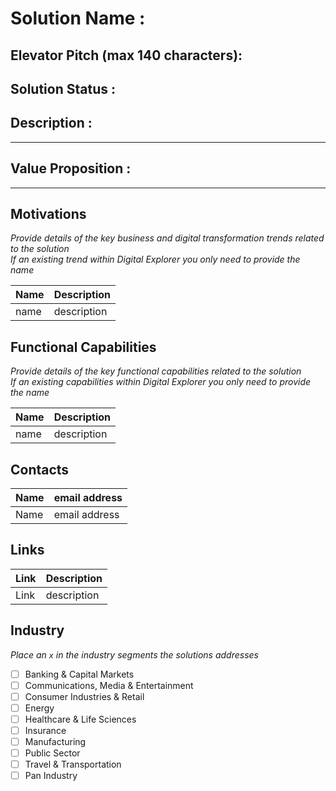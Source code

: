 # Solution Name : 
## Elevator Pitch (max 140 characters):
## Solution Status : 
## Description : 
---
## Value Proposition :
---

## Motivations
_Provide details of the key business and digital transformation trends related to the solution_<br>
_If an existing trend within Digital Explorer you only need to provide the name_<br>

|Name | Description|
|---|---|
|name|description|

## Functional Capabilities
_Provide details of the key functional capabilities related to the solution_<br>
_If an existing capabilities within Digital Explorer you only need to provide the name_<br>

|Name | Description|
|---|---|
|name|description|

## Contacts
| Name | email address|
|---|---|
|Name|email address|

## Links
| Link | Description
|---|---|
|Link|description|

## Industry
_Place an `x` in the industry segments the solutions addresses_<br>

- [ ] Banking & Capital Markets
- [ ] Communications, Media & Entertainment
- [ ] Consumer Industries & Retail
- [ ] Energy
- [ ] Healthcare & Life Sciences
- [ ] Insurance
- [ ] Manufacturing
- [ ] Public Sector
- [ ] Travel & Transportation
- [ ] Pan Industry